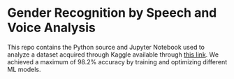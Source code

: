 # Gender Recognition by Speech and Voice Analysis
This repo contains the Python source and Jupyter Notebook used to analyze a dataset acquired through Kaggle available through [this link](https://www.kaggle.com/primaryobjects/voicegender). We achieved a maximum of 98.2% accuracy by training and optimizing different ML models.
